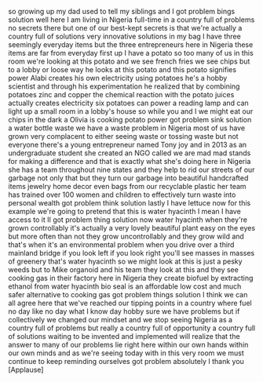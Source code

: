 
so growing up my dad used to tell my
siblings and I got problem bings
solution well here I am living in
Nigeria full-time in a country full of
problems
no secrets there but one of our
best-kept secrets is that we&#39;re actually
a country full of solutions very
innovative solutions in my bag I have
three seemingly everyday items but the
three entrepreneurs here in Nigeria
these items are far from everyday first
up I have a potato so too many of us in
this room we&#39;re looking at this potato
and we see french fries we see chips but
to a lobby or loose way he looks at this
potato and this potato signifies power
Alabi creates his own electricity using
potatoes
he&#39;s a hobby scientist and through his
experimentation he realized that by
combining potatoes zinc and copper the
chemical reaction with the potato juices
actually creates electricity six
potatoes can power a reading lamp and
can light up a small room in a lobby&#39;s
house so while you and I we might eat
our chips in the dark a Olivia is
cooking potato power got problem sink
solution
a water bottle waste we have a waste
problem in Nigeria most of us have grown
very complacent to either seeing waste
or tossing waste but not everyone
there&#39;s a young entrepreneur named Tony
joy and in 2013 as an undergraduate
student she created an NGO called we are
mad mad stands for making a difference
and that is exactly what she&#39;s doing
here in Nigeria she has a team
throughout nine states and they help to
rid our streets of our garbage not only
that but they turn our garbage into
beautiful handcrafted items jewelry home
decor even bags from our recyclable
plastic her team has trained over 100
women and children to effectively turn
waste into personal wealth got problem
think solution lastly I have lettuce now
for this example we&#39;re going to pretend
that this is water hyacinth I mean I
have access to it II got problem thing
solution now water hyacinth when they&#39;re
grown controllably it&#39;s actually a very
lovely beautiful plant easy on the eyes
but more often than not they grow
uncontrollably and they grow wild and
that&#39;s when it&#39;s an environmental
problem when you drive over a third
mainland bridge if you look left if you
look right you&#39;ll see masses in masses
of greenery
that&#39;s water hyacinth so we might look
at this is just a pesky weeds but to
Mike organoid and his team they look at
this and they see cooking gas in their
factory here in Nigeria they create
biofuel by extracting ethanol from water
hyacinth bio seal is an affordable
low cost and much safer alternative to
cooking gas got problem things solution
I think we can all agree here that we&#39;ve
reached our tipping points in a country
where fuel no day like no day what I
know day hobby sure we have problems but
if collectively we changed our mindset
and we stop seeing Nigeria as a country
full of problems but really a country
full of opportunity a country full of
solutions waiting to be invented and
implemented will realize that the answer
to many of our problems lie right here
within our own hands within our own
minds and as we&#39;re seeing today with in
this very room we must continue to keep
reminding ourselves got problem
absolutely I thank you
[Applause]

